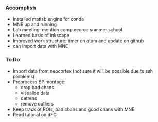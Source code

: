 ### Accomplish
* Installed matlab engine for conda
* MNE up and running
* Lab meeting: mention comp neuroc summer school
* Learned basic of inkscape
* Improved work structure: timer on atom and update on github
* can import data with MNE

### To Do
* Import data from neocortex (not sure it will be possible due to ssh problems)
* Preprocess BP montage:
  * drop bad chans
  * visualise data
  * detrend
  * remove outliers
* Keep track of ROIs, bad chans and good chans with MNE
* Read tutorial on dFC
